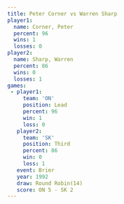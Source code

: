 ```yaml
---
title: Peter Corner vs Warren Sharp
player1:             
  name: Corner, Peter
  percent: 96        
  wins: 1            
  losses: 0          
player2:             
  name: Sharp, Warren
  percent: 86        
  wins: 0            
  losses: 1          
games:
 - player1:        
     team: 'ON'    
     position: Lead
     percent: 96   
     win: 1        
     loss: 0       
   player2:         
     team: 'SK'     
     position: Third
     percent: 86    
     win: 0         
     loss: 1        
   event: Brier         
   year: 1992           
   draw: Round Robin(14)
   score: ON 5 - SK 2   
---
```

